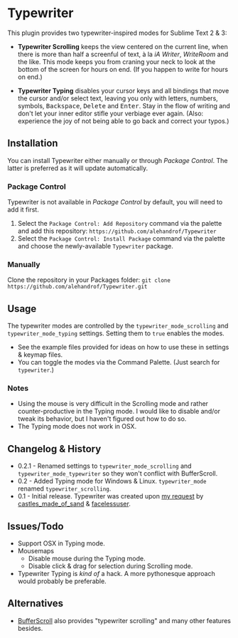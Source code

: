Typewriter
==========

This plugin provides two typewriter-inspired modes for Sublime Text 2 & 3:

- **Typewriter Scrolling** keeps the view centered on the current line, when there is more than half a screenful of text, à la _iA Writer_, _WriteRoom_ and the like. This mode keeps you from craning your neck to look at the bottom of the screen for hours on end. (If you happen to write for hours on end.)

- **Typewriter Typing** disables your cursor keys and all bindings that move the cursor and/or select text, leaving you only with letters, numbers, symbols, <kbd>Backspace</kbd>, <kbd>Delete</kbd> and <kbd>Enter</kbd>. Stay in the flow of writing and don't let your inner editor stifle your verbiage ever again. (Also: experience the joy of not being able to go back and correct your typos.)


## Installation

You can install Typewriter either manually or through _Package Control_. The latter is preferred as it will update automatically.

### Package Control

Typewriter is not available in _Package Control_ by default, you will need to add it first.

1. Select the `Package Control: Add Repository` command via the palette and add this repository: `https://github.com/alehandrof/Typewriter`
2. Select the `Package Control: Install Package` command via the palette and choose the newly-available `Typewriter` package.

### Manually

Clone the repository in your Packages folder: `git clone https://github.com/alehandrof/Typewriter.git`


## Usage

The typewriter modes are controlled by the `typewriter_mode_scrolling` and `typewriter_mode_typing` settings. Setting them to `true` enables the modes.

- See the example files provided for ideas on how to use these in settings & keymap files.
- You can toggle the modes via the Command Palette. (Just search for `typewriter`.)

### Notes

- Using the mouse is very difficult in the Scrolling mode and rather counter-productive in the Typing mode. I would like to disable and/or tweak its behavior, but I haven't figured out how to do so.
- The Typing mode does not work in OSX.

## Changelog & History

- 0.2.1 - Renamed settings to `typewriter_mode_scrolling` and `typewriter_mode_typewriter` so they won't conflict with BufferScroll.
- 0.2 - Added Typing mode for Windows & Linux. `typewriter_mode` renamed `typewriter_scrolling`.
- 0.1 - Initial release. Typewriter was created upon [my request](http://www.sublimetext.com/forum/viewtopic.php?f=6&t=4806) by [castles\_made\_of\_sand](https://github.com/sublimator/) & [facelessuser](https://github.com/facelessuser).


## Issues/Todo

- Support OSX in Typing mode.
- Mousemaps
	- Disable mouse during the Typing mode.
	- Disable click & drag for selection during Scrolling mode.
- Typewriter Typing is _kind of_ a hack. A more pythonesque approach would probably be preferable.


## Alternatives

- [BufferScroll](https://github.com/SublimeText/BufferScroll) also provides "typewriter scrolling" and many other features besides.
